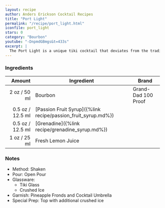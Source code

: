 ```yaml
---
layout: recipe
author: Anders Erickson Cocktail Recipes
title: "Port Light"
permalink: "/recipe/port_light.html"
iconfile: port_light
stars: 0
category: "Bourbon"
youtube: "-DnpmdGBmgs&t=433s"
excerpt: |
  The Port Light is a unique tiki cocktail that deviates from the traditional rum base by using bourbon instead. It was created by Sandro Conti for the Kahiki restaurant in Columbus, Ohio, in the early 1960s.
---
```


### Ingredients

| Amount | Ingredient                                                    | Brand               |
| -----: | ------------------------------------------------------------- | ------------------- |
|   2 oz / 50 ml | Bourbon                                                       | Grand-Dad 100 Proof |
| 0.5 oz / 12.5 ml | [Passion Fruit Syrup]({%link recipe/passion_fruit_syrup.md%}) |                     |
| 0.5 oz / 12.5 ml | [Grenadine]({%link recipe/grenadine_syrup.md%})               |                     |
|   1 oz / 25 ml | Fresh Lemon Juice                                             |                     |

### Notes

- Method: Shaken
- Pour: Open Pour
- Glassware:
  - Tiki Glass
  - Crushed Ice
- Garnish: Pineapple Fronds and Cocktail Umbrella
- Special Prep: Top with additional crushed ice
